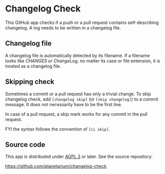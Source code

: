 Changelog Check
===============

This GitHub app checks if a push or a pull request contains self-describing
changelog.  A log needs to be written in a changelog file.


Changelog file
--------------

A changelog file is automatically detected by its filename.  If a filename
looks like *CHANGES* or *ChangeLog*, no matter its case or file extension,
it is treated as a changelog file.


Skipping check
--------------

Sometimes a commit or a pull request has only a trivial change.  To skip
changelog check, add `[changelog skip]` (or `[skip changelog]`) to a commit
message.  It does not necessarily have to be the first line.

In case of a pull request, a skip mark works for any commit in the pull request.

FYI the syntax follows the convention of `[ci skip]`.


Source code
-----------

This app is distributed under [AGPL 3] or later.  See the source repository:

<https://github.com/planetarium/changelog-check>

[AGPL 3]: https://www.gnu.org/licenses/agpl-3.0.html
